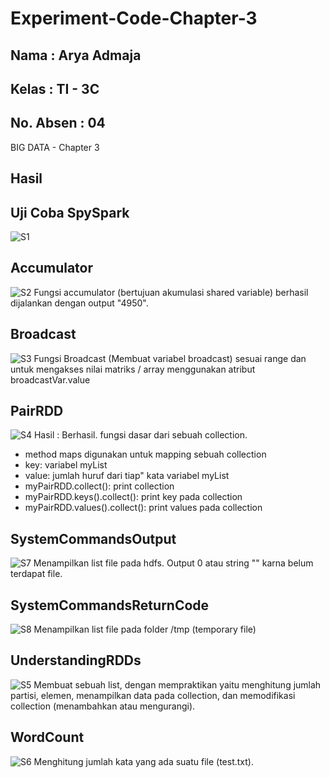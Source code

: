 # Experiment-Code-Chapter-3
## Nama      : Arya Admaja
## Kelas     : TI - 3C
## No. Absen : 04

BIG DATA - Chapter 3

## Hasil

## Uji Coba SpySpark
![S1](https://user-images.githubusercontent.com/90190923/227858768-c8f70a57-c9e8-4f9e-ad1d-d1ae5dc6f994.jpg)

## Accumulator
![S2](https://user-images.githubusercontent.com/90190923/227859117-f8ac90a5-e535-49f3-956f-9daf6690e903.jpg)
Fungsi accumulator (bertujuan akumulasi shared variable) berhasil dijalankan dengan output "4950".

## Broadcast
![S3](https://user-images.githubusercontent.com/90190923/227859205-a83bd438-b2b2-4dbb-bae2-043c493b782a.jpg)
Fungsi Broadcast (Membuat variabel broadcast) sesuai range dan untuk mengakses nilai matriks / array menggunakan atribut broadcastVar.value

## PairRDD
![S4](https://user-images.githubusercontent.com/90190923/227859424-f2b13bf6-4a83-4280-8b24-70131ad4054b.jpg)
Hasil : Berhasil. fungsi dasar dari sebuah collection. 
- method maps digunakan untuk mapping sebuah collection 
- key: variabel myList
- value: jumlah huruf dari tiap" kata variabel myList
- myPairRDD.collect(): print collection
- myPairRDD.keys().collect(): print key pada collection
- myPairRDD.values().collect(): print values pada collection

## SystemCommandsOutput
![S7](https://user-images.githubusercontent.com/90190923/227860364-1cdb806f-eab5-42ad-b742-974fc14e8789.jpeg)
Menampilkan list file pada hdfs. Output 0 atau string "" karna belum terdapat file.

## SystemCommandsReturnCode
![S8](https://user-images.githubusercontent.com/90190923/227860287-326c884e-3a3f-43ac-9475-1df30761aff6.jpg)
Menampilkan list file pada folder /tmp (temporary file)

## UnderstandingRDDs
![S5](https://user-images.githubusercontent.com/90190923/227859790-749aa0d7-a43f-4b84-b419-1018d8b784ca.jpg)
Membuat sebuah list, dengan mempraktikan yaitu menghitung jumlah partisi, elemen, menampilkan data pada collection, dan memodifikasi collection (menambahkan atau mengurangi).

## WordCount
![S6](https://user-images.githubusercontent.com/90190923/227859957-33042d5b-9f19-4f9d-bb86-db2c2d395884.jpg)
Menghitung jumlah kata yang ada suatu file (test.txt).
